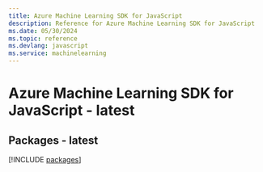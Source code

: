 ```yaml
---
title: Azure Machine Learning SDK for JavaScript
description: Reference for Azure Machine Learning SDK for JavaScript
ms.date: 05/30/2024
ms.topic: reference
ms.devlang: javascript
ms.service: machinelearning
---
```

# Azure Machine Learning SDK for JavaScript - latest
## Packages - latest
[!INCLUDE [packages](machine-learning-index.md)]